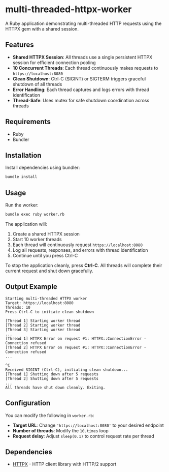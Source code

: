# multi-threaded-httpx-worker

A Ruby application demonstrating multi-threaded HTTP requests using the HTTPX gem with a shared session.

## Features

- **Shared HTTPX Session**: All threads use a single persistent HTTPX session for efficient connection pooling
- **10 Concurrent Threads**: Each thread continuously makes requests to `https://localhost:8080`
- **Clean Shutdown**: Ctrl-C (SIGINT) or SIGTERM triggers graceful shutdown of all threads
- **Error Handling**: Each thread captures and logs errors with thread identification
- **Thread-Safe**: Uses mutex for safe shutdown coordination across threads

## Requirements

- Ruby
- Bundler

## Installation

Install dependencies using bundler:

```bash
bundle install
```

## Usage

Run the worker:

```bash
bundle exec ruby worker.rb
```

The application will:
1. Create a shared HTTPX session
2. Start 10 worker threads
3. Each thread will continuously request `https://localhost:8080`
4. Log all requests, responses, and errors with thread identification
5. Continue until you press Ctrl-C

To stop the application cleanly, press **Ctrl-C**. All threads will complete their current request and shut down gracefully.

## Output Example

```
Starting multi-threaded HTTPX worker
Target: https://localhost:8080
Threads: 10
Press Ctrl-C to initiate clean shutdown

[Thread 1] Starting worker thread
[Thread 2] Starting worker thread
[Thread 3] Starting worker thread
...
[Thread 1] HTTPX Error on request #1: HTTPX::ConnectionError - Connection refused
[Thread 2] HTTPX Error on request #1: HTTPX::ConnectionError - Connection refused
...

^C
Received SIGINT (Ctrl-C), initiating clean shutdown...
[Thread 1] Shutting down after 5 requests
[Thread 2] Shutting down after 5 requests
...
All threads have shut down cleanly. Exiting.
```

## Configuration

You can modify the following in `worker.rb`:
- **Target URL**: Change `'https://localhost:8080'` to your desired endpoint
- **Number of threads**: Modify the `10.times` loop
- **Request delay**: Adjust `sleep(0.1)` to control request rate per thread

## Dependencies

- [HTTPX](https://gitlab.com/os85/httpx) - HTTP client library with HTTP/2 support
